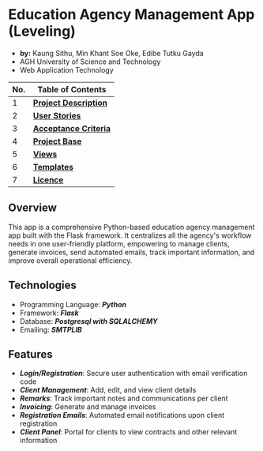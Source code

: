 # Education Agency Management App (Leveling)

* **by:** Kaung Sithu, Min Khant Soe Oke, Edibe Tutku Gayda
* AGH University of Science and Technology
* Web Application Technology

| No. | Table of Contents                                                                   |
| --- | ----------------------------------------------------------------------- |
| 1   | [**Project Description**](https://github.com/aidankst/Education_Agency_Management_App/edit/main/README.md)  |
| 2   | [**User Stories**](https://github.com/aidankst/Education_Agency_Management_App/blob/main/Education%20Agency%20Management%20App.xlsx) |
| 3   | [**Acceptance Criteria**](https://github.com/aidankst/Education_Agency_Management_App/blob/main/Education%20Agency%20Management%20App.xlsx)   |   
| 4   | [**Project Base**](https://github.com/aidankst/Education_Agency_Management_App/tree/main/templates/master)   |
| 5   | [**Views**](https://github.com/aidankst/Education_Agency_Management_App/tree/main/views)   |     
| 6   | [**Templates**](https://github.com/aidankst/Education_Agency_Management_App/tree/main/templates)   |
| 7   | [**Licence**]()   |

## Overview
This app is a comprehensive Python-based education agency management app built with the Flask framework. It centralizes all the agency's workflow needs in one user-friendly platform, empowering to manage clients, generate invoices, send automated emails, track important information, and improve overall operational efficiency.

## Technologies
* Programming Language: ***Python***
* Framework: ***Flask***
* Database: ***Postgresql with SQLALCHEMY***
* Emailing: ***SMTPLIB***

## Features
* ***Login/Registration***: Secure user authentication with email verification code
* ***Client Management***: Add, edit, and view client details
* ***Remarks***: Track important notes and communications per client
* ***Invoicing***: Generate and manage invoices
* ***Registration Emails***: Automated email notifications upon client registration
* ***Client Panel***: Portal for clients to view contracts and other relevant information

